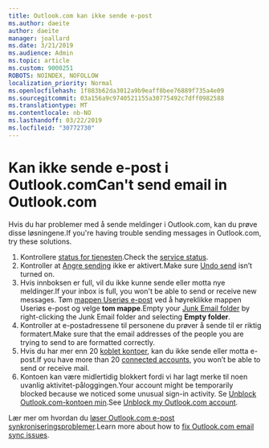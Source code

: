 ```yaml
---
title: Outlook.com kan ikke sende e-post
ms.author: daeite
author: daeite
manager: joallard
ms.date: 3/21/2019
ms.audience: Admin
ms.topic: article
ms.custom: 9000251
ROBOTS: NOINDEX, NOFOLLOW
localization_priority: Normal
ms.openlocfilehash: 1f883b62da3012a9b9eaff8bee76889f735a4e09
ms.sourcegitcommit: 03a156a9c9740521155a30775492c7dff0982588
ms.translationtype: MT
ms.contentlocale: nb-NO
ms.lasthandoff: 03/22/2019
ms.locfileid: "30772730"
---
```

# <a name="cant-send-email-in-outlookcom"></a><span data-ttu-id="1dd34-102">Kan ikke sende e-post i Outlook.com</span><span class="sxs-lookup"><span data-stu-id="1dd34-102">Can't send email in Outlook.com</span></span>

<span data-ttu-id="1dd34-103">Hvis du har problemer med å sende meldinger i Outlook.com, kan du prøve disse løsningene.</span><span class="sxs-lookup"><span data-stu-id="1dd34-103">If you're having trouble sending messages in Outlook.com, try these solutions.</span></span>

1. <span data-ttu-id="1dd34-104">Kontrollere [status for tjenesten](https://go.microsoft.com/fwlink/p/?linkid=837482).</span><span class="sxs-lookup"><span data-stu-id="1dd34-104">Check the [service status](https://go.microsoft.com/fwlink/p/?linkid=837482).</span></span>
1. <span data-ttu-id="1dd34-105">Kontroller at [Angre sending](https://outlook.live.com/mail/options/mail/messageContent/undoSend) ikke er aktivert.</span><span class="sxs-lookup"><span data-stu-id="1dd34-105">Make sure [Undo send](https://outlook.live.com/mail/options/mail/messageContent/undoSend) isn’t turned on.</span></span>
1. <span data-ttu-id="1dd34-106">Hvis innboksen er full, vil du ikke kunne sende eller motta nye meldinger.</span><span class="sxs-lookup"><span data-stu-id="1dd34-106">If your inbox is full, you won't be able to send or receive new messages.</span></span> <span data-ttu-id="1dd34-107">Tøm [mappen Useriøs e-post](https://outlook.live.com/mail/junkemail) ved å høyreklikke mappen Useriøs e-post og velge **tom mappe**.</span><span class="sxs-lookup"><span data-stu-id="1dd34-107">Empty your [Junk Email folder](https://outlook.live.com/mail/junkemail) by right-clicking the Junk Email folder and selecting **Empty folder**.</span></span>
1. <span data-ttu-id="1dd34-108">Kontroller at e-postadressene til personene du prøver å sende til er riktig formatert.</span><span class="sxs-lookup"><span data-stu-id="1dd34-108">Make sure that the email addresses of the people you are trying to send to are formatted correctly.</span></span>
1. <span data-ttu-id="1dd34-109">Hvis du har mer enn 20 [koblet kontoer](https://outlook.live.com/mail/options/mail/accounts/connected), kan du ikke sende eller motta e-post.</span><span class="sxs-lookup"><span data-stu-id="1dd34-109">If you have more than 20 [connected accounts](https://outlook.live.com/mail/options/mail/accounts/connected), you won’t be able to send or receive mail.</span></span>
1. <span data-ttu-id="1dd34-110">Kontoen kan være midlertidig blokkert fordi vi har lagt merke til noen uvanlig aktivitet-påloggingen.</span><span class="sxs-lookup"><span data-stu-id="1dd34-110">Your account might be temporarily blocked because we noticed some unusual sign-in activity.</span></span> <span data-ttu-id="1dd34-111">Se [Unblock Outlook.com-kontoen min](https://support.office.com/article/f4ad2701-d166-4d8b-8a6a-9af2a1f8a4c4).</span><span class="sxs-lookup"><span data-stu-id="1dd34-111">See [Unblock my Outlook.com account](https://support.office.com/article/f4ad2701-d166-4d8b-8a6a-9af2a1f8a4c4).</span></span>

<span data-ttu-id="1dd34-112">Lær mer om hvordan du [løser Outlook.com e-post synkroniseringsproblemer](https://support.office.com/article/d39e3341-8d79-4bf1-b3c7-ded602233642).</span><span class="sxs-lookup"><span data-stu-id="1dd34-112">Learn more about how to [fix Outlook.com email sync issues](https://support.office.com/article/d39e3341-8d79-4bf1-b3c7-ded602233642).</span></span>